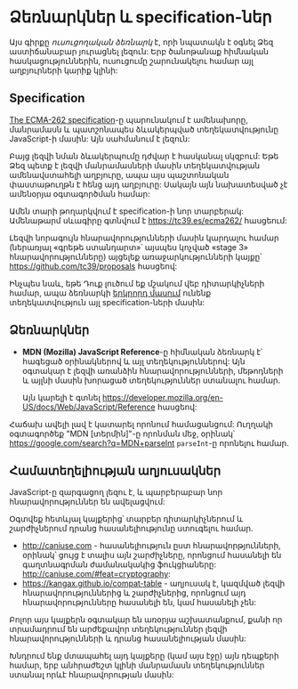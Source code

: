 
# Ձեռնարկներ և specification-ներ

Այս գիրքը *ուսուցողական ձեռնարկ* է, որի նպատակն է օգնել Ձեզ աստիճանաբար յուրացնել լեզուն: Երբ ծանոթանաք հիմնական հասկացություններին, ուսուցումը շարունակելու համար այլ աղբյուրների կարիք կլինի:

## Specification

[The ECMA-262 specification](https://www.ecma-international.org/publications/standards/Ecma-262.htm)-ը պարունակում է ամենախորը, մանրամասն և պատշոնապես ձևակերպված տեղեկատվությունը JavaScript-ի մասին: Այն սահմանում է լեզուն:

Բայց լեզվի նման ձևակերպումը դժվար է հասկանալ սկզբում: Եթե Ձեզ պետք է լեզվի մանրամասների մասին տեղեկատվության ամենավստահելի աղբյուրը, ապա այս պաշտոնական փաստաթուղթն է հենց այդ աղբյուրը: Սակայն այն նախատեսված չէ ամենօրյա օգտագործման համար:

Ամեն տարի թողարկվում է specification-ի նոր տարբերակ: Ամենաթարմ սևագիրը գտնվում է <https://tc39.es/ecma262/> հասցեում:

Լեզվի նորագույն հնարավորությունների մասին կարդալու համար (ներառյալ «գրեթե ստանդարտ»՝ այսպես կոչված «stage 3» հնարավորությունները) այցելեք առաջարկությունների կայքը՝ <https://github.com/tc39/proposals> հասցեով:

Ինչպես նաև, եթե Դուք լուծում եք մշակում վեբ դիտարկիչների համար, ապա ձեռնարկի [երկրորդ մասում](info:browser-environment) ունենք տեղեկատվություն այլ specification-ների մասին:

## Ձեռնարկներ

- **MDN (Mozilla) JavaScript Reference**-ը հիմնական ձեռնարկ է՝ հագեցած օրինակներով և այլ տեղեկություններով: Այն օգտակար է լեզվի առանձին հնարավորությունների, մեթոդների և այլնի մասին խորացած տեղեկություններ ստանալու համար.

    Այն կարելի է գտնել <https://developer.mozilla.org/en-US/docs/Web/JavaScript/Reference> հասցեով:

Հաճախ ավելի լավ է կատարել որոնում համացանցում: Ուղղակի օգտագործեք "MDN [տերմին]"-ը որոնման մեջ, օրինակ՝ <https://google.com/search?q=MDN+parseInt> `parseInt`-ը որոնելու համար.

## Համատեղելիության աղյուսակներ

JavaScript-ը զարգացող լեզու է, և պարբերաբար նոր հնարավորություններ են ավելացվում:

Օգտվեք հետևյալ կայքերից՝ տարբեր դիտարկիչներում և շարժիչներում դրանց հասանելիությունը ստուգելու համար.

- <http://caniuse.com> - հասանելիություն ըստ հնարավորթյունների, օրինակ՝ ցույց  է տալիս այն շարժիչները, որոնցում հասանելի են գաղտնագրման ժամանակակից ֆուկցիաները: <http://caniuse.com/#feat=cryptography>:
- <https://kangax.github.io/compat-table> - աղյուսակ է, կազմված լեզվի հնարավորություններից և շարժիչներից, որոնցում այդ հնարավորությունները հասանելի են, կամ հասանելի չեն:

Բոլոր այս կայքերն օգտակար են առօրյա աշխատանքում, քանի որ տրամադրում են արժեքավոր տեղեկություններ լեզվի հնարավորությունների և դրանց հասանելիության մասին:

Խնդրում ենք մտապահել այդ կայքերը (կամ այս էջը) այն դեպքերի համար, երբ անհրաժեշտ կլինի մանրամասն տեղեկություններ ստանալ որևէ հնարավորության մասին:
